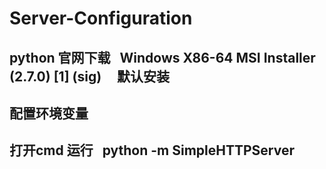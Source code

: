 # Server-Configuration
## python 官网下载   Windows X86-64 MSI Installer (2.7.0) [1] (sig)     默认安装
## 配置环境变量
## 打开cmd 运行   python -m SimpleHTTPServer 

